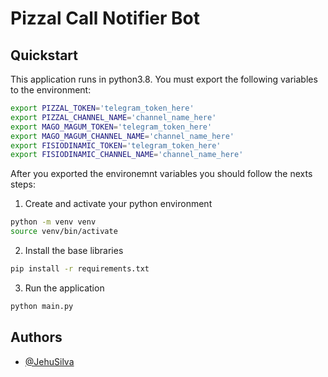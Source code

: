 # Pizzal Call Notifier Bot

## Quickstart

This application runs in python3.8. You must export the following variables to the environment:
```bash
export PIZZAL_TOKEN='telegram_token_here'
export PIZZAL_CHANNEL_NAME='channel_name_here'
export MAGO_MAGUM_TOKEN='telegram_token_here'
export MAGO_MAGUM_CHANNEL_NAME='channel_name_here'
export FISIODINAMIC_TOKEN='telegram_token_here'
export FISIODINAMIC_CHANNEL_NAME='channel_name_here'

```
After you exported the environemnt variables you should follow the nexts steps:

1. Create and activate your python environment
```bash
python -m venv venv
source venv/bin/activate
```
2. Install the base libraries
```bash
pip install -r requirements.txt
```
3. Run the application
```bash
python main.py
```


## Authors

- [@JehuSilva](https://github.com/JehuSilva/)

